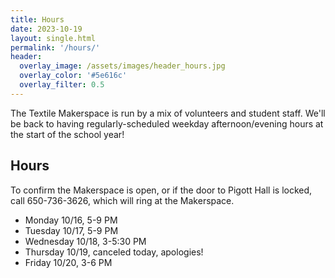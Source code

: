 ```yaml
---
title: Hours
date: 2023-10-19
layout: single.html
permalink: '/hours/'
header:
  overlay_image: /assets/images/header_hours.jpg
  overlay_color: '#5e616c'
  overlay_filter: 0.5
---
```


The Textile Makerspace is run by a mix of volunteers and student staff. We'll be back to having regularly-scheduled weekday afternoon/evening hours at the start of the school year!

## Hours

To confirm the Makerspace is open, or if the door to Pigott Hall is locked, call 650-736-3626, which will ring at the Makerspace.

- Monday 10/16, 5-9 PM
- Tuesday 10/17, 5-9 PM
- Wednesday 10/18, 3-5:30 PM
- Thursday 10/19, canceled today, apologies!
- Friday 10/20, 3-6 PM
